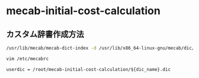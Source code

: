 # mecab-initial-cost-calculation
## カスタム辞書作成方法
``` sh
/usr/lib/mecab/mecab-dict-index -d /usr/lib/x86_64-linux-gnu/mecab/dic/mecab-ipadic-neologd -u ${dic_name}.dic -f utf8 -t utf8 ${moto}.csv
```

```sh
vim /etc/mecabrc
```

```
userdic = /root/mecab-initial-cost-calculation/${dic_name}.dic
```